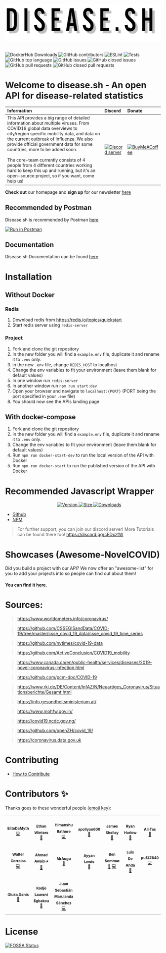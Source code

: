![Logo](./public/assets/img/icon-long.png)
<br><br>

![DockerHub Downloads](https://img.shields.io/docker/pulls/novelcovid/novelcovid-api?style=for-the-badge)
![GitHub contributors](https://img.shields.io/github/contributors-anon/disease-sh/api?style=for-the-badge)
![ESLint](https://img.shields.io/github/workflow/status/disease-sh/API/Eslint?label=ESLint&style=for-the-badge)
![Tests](https://img.shields.io/github/workflow/status/disease-sh/API/Unittest?label=Tests&style=for-the-badge)
![GitHub top language](https://img.shields.io/github/languages/top/disease-sh/api?style=for-the-badge)
![GitHub issues](https://img.shields.io/github/issues/disease-sh/api?style=for-the-badge)
![GitHub closed issues](https://img.shields.io/github/issues-closed/disease-sh/api?style=for-the-badge)
![GitHub pull requests](https://img.shields.io/github/issues-pr/disease-sh/api?style=for-the-badge)
![GitHub closed pull requests](https://img.shields.io/github/issues-pr-closed/disease-sh/api?style=for-the-badge)

# Welcome to disease.sh - An open API for disease-related statistics

| Information | Discord | Donate |
|:------------|:---------|:-------|
| This API provides a big range of detailed information about multiple viruses. From COVID19 global data overviews to city/region specific mobility data, and data on the current outbreak of Influenza. We also provide official government data for some countries, more to be added soon.<br><br>The core-team currently consists of 4 people from 4 different countries working hard to keep this up and running, but it's an open-source project, so if you want, come help us!| [![Discord server](https://external-content.duckduckgo.com/iu/?u=https%3A%2F%2Fimg.icons8.com%2Fcolor%2F2x%2Fdiscord-logo.png&f=1&nofb=1)](https://discord.gg/cEDxzfW) | [![BuyMeACoffee](https://www.buymeacoffee.com/assets/img/guidelines/logo-mark-1.svg)](https://www.buymeacoffee.com/covidapi/shop) |

**Check out** our homepage and **sign up** for our newsletter [here](https://disease.sh/)

## Recommended by Postman
Disease.sh is recommended by Postman [here](https://covid-19-apis.postman.com/)

[![Run in Postman](https://run-beta.pstmn.io/button.svg)](https://app.getpostman.com/run-collection/11144369-e27366d6-7699-46f4-b58e-2b2b2e637be5-Szf6Z9B3)

## Documentation
Disease.sh Documentation can be found [here](https://disease.sh/docs/)

# Installation

## Without Docker

### Redis
1. Download redis from https://redis.io/topics/quickstart
2. Start redis server using `redis-server`

### Project
1. Fork and clone the git repository
2. In the new folder you will find a `example.env` file, duplicate it and rename it to `.env` only.
3. in the new `.env` file, change `REDIS_HOST` to localhost
4. Change the env variables to fit your environment (leave them blank for default values)
6. In one window run `redis-server`
7. In another window run `npm run start:dev`
8. Open your browser and navigate to `localhost:{PORT}` (PORT being the port specified in your `.env` file)
9. You should now see the APIs landing page

## With docker-compose
1. Fork and clone the git repository
2. In the new folder you will find a `example.env` file, duplicate it and rename it to `.env` only.
3. Change the env variables to fit your environment (leave them blank for default values)
4. Run `npm run docker-start-dev` to run the local version of the API with Docker
5. Run `npm run docker-start` to run the published version of the API with Docker

# Recommended Javascript Wrapper
<dir align ="center">
<a href="https://www.npmjs.com/package/novelcovid">
    <img src="https://img.shields.io/npm/v/novelcovid?logo=npm&style=for-the-badge" alt="Version">
</a>
<a href="https://www.npmjs.com/package/novelcovid">
	<img src="https://img.shields.io/bundlephobia/min/novelcovid?color=red&label=SIZE&logo=npm&style=for-the-badge", alt="Size">
</a>
<a href="https://www.npmjs.com/package/novelcovid">
<img src="https://img.shields.io/npm/dw/novelcovid?logo=npm&style=for-the-badge", alt="Downloads">
</a>
</dir>

- [Github](https://github.com/disease-sh/node-api)
- [NPM](https://npmjs.com/novelcovid)

> For further support, you can join our discord server! More Tutorials can be found there too!
> https://discord.gg/cEDxzfW

# Showcases (Awesome-NovelCOVID)

Did you build a project with our API? We now offer an "awesome-list" for you to add your projects into so people can find out about them!

#### You can find it <a href="https://github.com/disease-sh/awesome-novelcovid">here</a>.

# Sources:
> https://www.worldometers.info/coronavirus/

> https://github.com/CSSEGISandData/COVID-19/tree/master/csse_covid_19_data/csse_covid_19_time_series

> https://github.com/nytimes/covid-19-data

> https://github.com/ActiveConclusion/COVID19_mobility

> https://www.canada.ca/en/public-health/services/diseases/2019-novel-coronavirus-infection.html

> https://github.com/pcm-dpc/COVID-19

> https://www.rki.de/DE/Content/InfAZ/N/Neuartiges_Coronavirus/Situationsberichte/Gesamt.html

> https://info.gesundheitsministerium.at/

> https://www.mohfw.gov.in/

> https://covid19.ncdc.gov.ng/

> https://github.com/openZH/covid_19/

> https://coronavirus.data.gov.uk

# Contributing
- [How to Contribute](./CONTRIBUTING.md)

# Contributors ✨

Thanks goes to these wonderful people ([emoji key](https://allcontributors.org/docs/en/emoji-key)):

<!-- ALL-CONTRIBUTORS-LIST:START - Do not remove or modify this section -->
<!-- prettier-ignore-start -->
<!-- markdownlint-disable -->
<table>
  <tr>
    <td align="center"><a href="https://github.com/EliteDaMyth"><img src="https://avatars2.githubusercontent.com/u/28687771?v=4" width="100px;" alt=""/><br /><sub><b>EliteDaMyth</b></sub></a><br /><a href="https://github.com/disease-sh/api/commits?author=EliteDaMyth" title="Code">💻</a></td>
    <td align="center"><a href="https://github.com/ebwinters"><img src="https://avatars0.githubusercontent.com/u/4297028?v=4" width="100px;" alt=""/><br /><sub><b>Ethan Winters</b></sub></a><br /><a href="https://github.com/disease-sh/api/issues?q=author%3Aebwinters" title="Bug reports">🐛</a></td>
    <td align="center"><a href="https://github.com/himanshu2406"><img src="https://avatars2.githubusercontent.com/u/37951606?v=4" width="100px;" alt=""/><br /><sub><b>Himanshu Rathore</b></sub></a><br /><a href="https://github.com/disease-sh/api/commits?author=himanshu2406" title="Code">💻</a></td>
    <td align="center"><a href="https://404discord.xyz/"><img src="https://avatars0.githubusercontent.com/u/41652412?v=4" width="100px;" alt=""/><br /><sub><b>apollyon600</b></sub></a><br /><a href="https://github.com/disease-sh/api/commits?author=apollyon600" title="Documentation">📖</a></td>
    <td align="center"><a href="https://jshelley.uk"><img src="https://avatars0.githubusercontent.com/u/22616014?v=4" width="100px;" alt=""/><br /><sub><b>James Shelley</b></sub></a><br /><a href="https://github.com/disease-sh/api/pulls?q=is%3Apr+reviewed-by%3AJamesShelley" title="Reviewed Pull Requests">👀</a></td>
    <td align="center"><a href="http://RyanHarlow.com"><img src="https://avatars2.githubusercontent.com/u/42226213?v=4" width="100px;" alt=""/><br /><sub><b>Ryan Harlow</b></sub></a><br /><a href="https://github.com/disease-sh/api/issues?q=author%3ARyanHarlow" title="Bug reports">🐛</a></td>
    <td align="center"><a href="https://github.com/alitas"><img src="https://avatars1.githubusercontent.com/u/1144691?v=4" width="100px;" alt=""/><br /><sub><b>Ali Tas</b></sub></a><br /><a href="https://github.com/disease-sh/api/issues?q=author%3Aalitas" title="Bug reports">🐛</a></td>
  </tr>
  <tr>
    <td align="center"><a href="https://github.com/buster95"><img src="https://avatars0.githubusercontent.com/u/15637669?v=4" width="100px;" alt=""/><br /><sub><b>Walter Corrales</b></sub></a><br /><a href="https://github.com/disease-sh/api/commits?author=buster95" title="Code">💻</a></td>
    <td align="center"><a href="https://AhmadAwais.com"><img src="https://avatars1.githubusercontent.com/u/960133?v=4" width="100px;" alt=""/><br /><sub><b>Ahmad Awais ⚡️</b></sub></a><br /><a href="https://github.com/disease-sh/api/commits?author=ahmadawais" title="Documentation">📖</a></td>
    <td align="center"><a href="https://discord.gg/rk7cVyk"><img src="https://avatars1.githubusercontent.com/u/39545629?v=4" width="100px;" alt=""/><br /><sub><b>MrAugu</b></sub></a><br /><a href="https://github.com/disease-sh/api/issues?q=author%3AMrAugu" title="Bug reports">🐛</a></td>
    <td align="center"><a href="http://chroventer.github.io"><img src="https://avatars2.githubusercontent.com/u/34645569?v=4" width="100px;" alt=""/><br /><sub><b>Ayyan Lewis</b></sub></a><br /><a href="https://github.com/disease-sh/api/issues?q=author%3Achroventer" title="Bug reports">🐛</a></td>
    <td align="center"><a href="http://bensommer.co.uk"><img src="https://avatars0.githubusercontent.com/u/39101651?v=4" width="100px;" alt=""/><br /><sub><b>Ben Sommer</b></sub></a><br /><a href="https://github.com/disease-sh/api/issues?q=author%3Abenjamin-sommer" title="Bug reports">🐛</a> <a href="https://github.com/disease-sh/api/commits?author=benjamin-sommer" title="Code">💻</a></td>
    <td align="center"><a href="https://github.com/nibble-4bits"><img src="https://avatars1.githubusercontent.com/u/38052706?v=4" width="100px;" alt=""/><br /><sub><b>Luis De Anda</b></sub></a><br /><a href="https://github.com/disease-sh/api/commits?author=nibble-4bits" title="Documentation">📖</a></td>
    <td align="center"><a href="https://coviddetail.com"><img src="https://avatars0.githubusercontent.com/u/17516174?v=4" width="100px;" alt=""/><br /><sub><b>puf17640</b></sub></a><br /><a href="https://github.com/disease-sh/api/commits?author=puf17640" title="Code">💻</a></td>
  </tr>
  <tr>
    <td align="center"><a href="http://olukadeno@gmail.com"><img src="https://avatars1.githubusercontent.com/u/37341054?v=4" width="100px;" alt=""/><br /><sub><b>Oluka Denis</b></sub></a><br /><a href="https://github.com/disease-sh/api/issues?q=author%3AOlukaDenis" title="Bug reports">🐛</a></td>
    <td align="center"><a href="https://lioncoding.com"><img src="https://avatars0.githubusercontent.com/u/26142591?v=4" width="100px;" alt=""/><br /><sub><b>Kodjo Laurent Egbakou</b></sub></a><br /><a href="https://github.com/disease-sh/api/commits?author=egbakou" title="Documentation">📖</a></td>
    <td align="center"><a href="https://github.com/jsebastianms1"><img src="https://avatars3.githubusercontent.com/u/22509688?v=4" width="100px;" alt=""/><br /><sub><b>Juan Sebastián Marulanda Sánchez</b></sub></a><br /><a href="https://github.com/disease-sh/api/commits?author=jsebastianms1" title="Code">💻</a></td>
  </tr>
</table>

<!-- markdownlint-enable -->
<!-- prettier-ignore-end -->
<!-- ALL-CONTRIBUTORS-LIST:END -->

# License
[![FOSSA Status](https://app.fossa.io/api/projects/git%2Bgithub.com%2FNovelCOVID%2FAPI.svg?type=large)](https://app.fossa.io/projects/git%2Bgithub.com%2FNovelCOVID%2FAPI?ref=badge_large)
